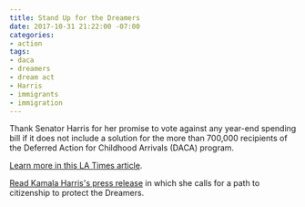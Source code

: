 ```yaml
---
title: Stand Up for the Dreamers
date: 2017-10-31 21:22:00 -07:00
categories:
- action
tags:
- daca
- dreamers
- dream act
- Harris
- immigrants
- immigration
---
```


Thank Senator Harris for her promise to vote against any year-end spending bill if it does not include a solution for the more than 700,000 recipients of the Deferred Action for Childhood Arrivals (DACA) program.

[Learn more in this LA Times article](http://www.latimes.com/politics/la-pol-ca-harris-dream-act-20171025-story.html). 

[Read Kamala Harris's press release](https://www.harris.senate.gov/content/harris-i%E2%80%99ll-oppose-end-year-spending-bill-if-daca-not-fixed) in which she calls for a path to citizenship to protect the Dreamers.